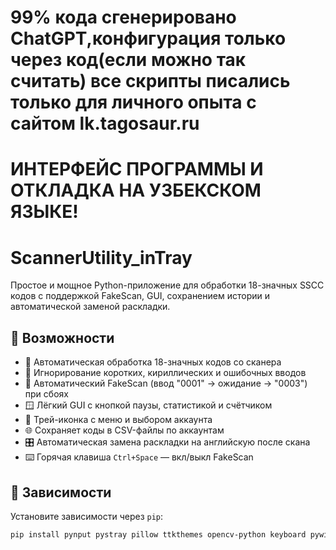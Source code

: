 ﻿99% кода сгенерировано ChatGPT,конфигурация только через код(если можно так считать) все скрипты писались только для личного опыта с сайтом lk.tagosaur.ru
==================================================
ИНТЕРФЕЙС ПРОГРАММЫ И ОТКЛАДКА НА УЗБЕКСКОМ ЯЗЫКЕ!
==================================================
# ScannerUtility_inTray

Простое и мощное Python-приложение для обработки 18-значных SSCC кодов с поддержкой FakeScan, GUI, сохранением истории и автоматической заменой раскладки.

## 🚀 Возможности

- 🔎 Автоматическая обработка 18-значных кодов со сканера
- 🧠 Игнорирование коротких, кириллических и ошибочных вводов
- 🔁 Автоматический FakeScan (ввод "0001" → ожидание → "0003") при сбоях
- 🪟 Лёгкий GUI с кнопкой паузы, статистикой и счётчиком
- 🧰 Трей-иконка с меню и выбором аккаунта
- 🌐 Сохраняет коды в CSV-файлы по аккаунтам
- 🎛 Автоматическая замена раскладки на английскую после скана
- ⌨️ Горячая клавиша `Ctrl+Space` — вкл/выкл FakeScan

## 🧩 Зависимости

Установите зависимости через `pip`:

```bash
pip install pynput pystray pillow ttkthemes opencv-python keyboard pywin32

